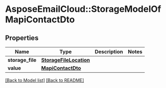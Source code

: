 # AsposeEmailCloud::StorageModelOfMapiContactDto
## Properties
Name | Type | Description | Notes
------------ | ------------- | ------------- | -------------
**storage_file** | [**StorageFileLocation**](StorageFileLocation.md) |  | 
**value** | [**MapiContactDto**](MapiContactDto.md) |  | 



[[Back to Model list]](Models.md) [[Back to README]](README.md)


